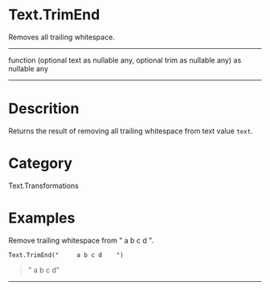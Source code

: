 ﻿# Text.TrimEnd
Removes all trailing whitespace.
***
function (optional text as nullable any, optional trim as nullable any) as nullable any
***
# Descrition 
Returns the result of removing all trailing whitespace from text value <code>text</code>.
# Category 
Text.Transformations
# Examples 
Remove trailing whitespace from "     a b c d    ".
```
Text.TrimEnd("     a b c d    ")
```
> "     a b c d"
***
